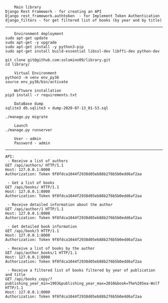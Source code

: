 		Main library
	Django Rest Framework - for creating an API
	Django rest_framework.authtoken  - for Implement Token Authentication
	django_filters - for get filtered list of books (by year and by title)

______________________________________________________________________

		Environment deployment
	sudo apt-get update 
	sudo apt-get -y upgrade
	sudo apt-get install -y python3-pip
	sudo apt-get install build-essential libssl-dev libffi-dev python-dev

	git clone git@github.com:solomino09/library.git
	cd library/

		Virtual Environment
	python3 -m venv env_py36
	source env_py36/bin/activate

		Ыoftware installation
	pip3 install -r requirements.txt
		
		DataBase dump
	sqlite3 db.sqlite3 < dump-2020-07-13_01-53.sql

	./manage.py migrate

		Launch
	./manage.py runserver

		User - admin
		Password - admin
___________________________________________________________________


	API:
     - Receive a list of authors
	GET /api/authors/ HTTP/1.1
    Host: 127.0.0.1:8000
    Authorization: Token 9f8fdca1044f2938d05eb88b276b5b0edd6af2aa

     - Get a list of books
	GET /api/books/ HTTP/1.1
	Host: 127.0.0.1:8000
	Authorization: Token 9f8fdca1044f2938d05eb88b276b5b0edd6af2aa

     - Receive detailed information about the author
	GET /api/author/1 HTTP/1.1
	Host: 127.0.0.1:8000
	Authorization: Token 9f8fdca1044f2938d05eb88b276b5b0edd6af2aa

     - Get detailed book information
	GET /api/book/3 HTTP/1.1
	Host: 127.0.0.1:8000
	Authorization: Token 9f8fdca1044f2938d05eb88b276b5b0edd6af2aa

     - Receive a list of books by the author
	GET /api/author_books/1 HTTP/1.1
	Host: 127.0.0.1:8000
	Authorization: Token 9f8fdca1044f2938d05eb88b276b5b0edd6af2aa

     - Receive a filtered list of books filtered by year of publication and title
	GET /api/books_copy/?publishing_year_min=1903&publishing_year_max=2010&book=The%20Sea-Wolf HTTP/1.1
	Host: 127.0.0.1:8000
	Authorization: Token 9f8fdca1044f2938d05eb88b276b5b0edd6af2aa




